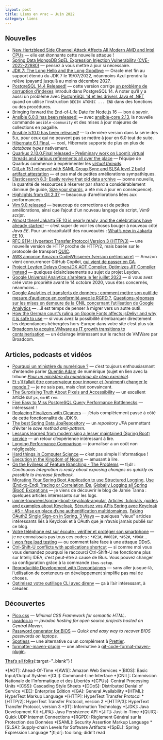 ```yaml
---
layout: post
title: Liens en vrac — Juin 2022
category: liens
---
```


## Nouvelles

- [New Hertzbleed Side Channel Attack Affects All Modern AMD and Intel CPUs](https://thehackernews.com/2022/06/new-hertzbleed-side-channel-attack.html)
  — elle est étonnante cette nouvelle attaque !
- [Spring Data MongoDB SpEL Expression Injection Vulnerability (CVE-2022-22980)](https://spring.io/blog/2022/06/20/spring-data-mongodb-spel-expression-injection-vulnerability-cve-2022-22980)
  — pensez à vous mettre à jour si nécessaire.
- [JDK 7: The Long Hello and the Long Goodbye](https://www.azul.com/blog/jdk-7-the-long-hello-and-the-long-goodbye/)
  — Oracle met fin au support étendu du JDK 7 le 19/07/2022, néanmoins Azul prendra la relève (payant) jusqu’à au moins décembre 2027.
- [PostgreSQL 14.4 Released!](https://www.postgresql.org/about/news/postgresql-144-released-2470/)
  — cette version corrige [un problème de corruption d’indexes](https://www.postgresql.org/about/news/postgresql-14-out-of-cycle-release-coming-june-16-2022-2466/)
  introduit dans PostgreSQL 14. À noter qu’il y a aussi un problème avec
  [PostgreSQL 14 et les drivers Java et .NET](https://www.infoq.com/news/2022/06/PostgreSQL-14-Breaking-Change/)
  quand on utilise l’instruction `BEGIN ATOMIC ... END` dans des fonctions ou des procédures.
- [Bringing forward the End-of-Life Date for Node.js 16](https://nodejs.org/en/blog/announcements/nodejs16-eol/)
  — bon à savoir.
- [Ansible 6.0.0 has been released!](https://groups.google.com/g/ansible-announce/c/yprrt94l22w)
  — avec [ansible-core 2.13](https://github.com/ansible/ansible/blob/stable-2.13/changelogs/CHANGELOG-v2.13.rst),
  la nouvelle commande `ansible-community` et des mises à jour majeures de collections en pagaille.
- [Ansible 5.10.0 has been released!](https://groups.google.com/g/ansible-announce/c/7rnkSYhdjSY)
  — la dernière version dans la série des 5.x, pour ceux qui ne peuvent pas se mettre à jour en 6.0 tout de suite.
- [Hibernate 6.1 Final](https://in.relation.to/2022/06/14/orm-61-final/), [](https://in.relation.to/2022/06/24/hibernate-orm-61-features/)
  — cool, Hibernate supporte de plus en plus de _database types_ nativement.
- [Quarkus 2.10.0.Final released - Preliminary work on Loom’s virtual threads and various refinements all over the place](https://quarkus.io/blog/quarkus-2-10-0-final-released/)
  — l’équipe de Quarkus commence à expérimenter les
  _[virtual threads](https://blogs.oracle.com/javamagazine/post/going-inside-javas-project-loom-and-virtual-threads)_.
- [GitLab 15.1 released with SAML Group Sync and SLSA level 2 build artifact attestation](https://about.gitlab.com/releases/2022/06/22/gitlab-15-1-released/)
  — et pas mal de petites améliorations sympathiques.
- [Elasticsearch 8.3: Easily revive that old data archive](https://www.elastic.co/fr/blog/whats-new-elasticsearch-8-3-0)
  — bonne nouvelle, la quantité de ressources à réserver par shard a considérablement diminué (le guide,
  [Size your shards](https://www.elastic.co/guide/en/elasticsearch/reference/8.3/size-your-shards.html), a été mis à jour en conséquence).
- [Highlights from Git 2.37](https://github.blog/2022-06-27-highlights-from-git-2-37/)
  — beaucoup d’améliorations liées aux performances.
- [Vim 9.0 released](https://www.vim.org/vim90.php)
  — beaucoup de corrections et de petites améliorations, ainsi que l’ajout d’un nouveau langage de script, _Vim9 script_.
- [Almost there! Jakarta EE 10 is nearly ready, and the celebrations have already started!](https://blogs.eclipse.org/post/tanja-obradovic/almost-there-jakarta-ee-10-nearly-ready-and-celebrations-have-already-started)
  — c’est super de voir les choses bouger à nouveau côté _Java EE_. Pour un récapitulatif des nouveautés :
  [What’s new in Jakarta EE 10](http://www.mastertheboss.com/java-ee/jakarta-ee/whats-new-in-jakarta-ee-10/).
- [RFC 9114: Hypertext Transfer Protocol Version 3 (HTTP/3)](https://www.bortzmeyer.org/9114.html)
  — une nouvelle version de HTTP proche de HTTP/2, mais basée sur le protocole de transport [QUIC](https://www.bortzmeyer.org/quic.html).
- [AWS annonce Amazon CodeWhisperer (version préliminaire)](https://aws.amazon.com/fr/about-aws/whats-new/2022/06/aws-announces-amazon-codewhisperer-preview/)
  — Amazon vient concurrencer GitHub Copilot, [qui vient de passer en GA](https://github.blog/2022-06-21-github-copilot-is-generally-available-to-all-developers/).
- [Project Leyden Delays OpenJDK AOT Compiler, Optimizes JIT Compiler Instead](https://www.infoq.com/news/2022/06/project-leyden-delays-aot/)
  — quelques éclaircissements au sujet du projet Leyden.
- [Google Universal Analytics s’arrêtera le 1er juillet 2023](https://www.programmez.com/actualites/google-universal-analytics-sarretera-le-1er-juillet-2023-34179)
  — si vous avez créé votre propriété avant le 14 octobre 2020, vous êtes concernés, néanmoins…
- [Google Analytics et transferts de données : comment mettre son outil de mesure d’audience en conformité avec le RGPD ?](https://www.cnil.fr/fr/cookies-et-autres-traceurs/regles/google-analytics-et-transferts-de-donnees-comment-mettre-son-outil-de-mesure-daudience-en-conformite), [Questions-réponses sur les mises en demeure de la CNIL concernant l’utilisation de Google Analytics](https://www.cnil.fr/fr/cookies-et-autres-traceurs/regles/questions-reponses-sur-les-mises-en-demeure-de-la-cnil-concernant-lutilisation-de-google-analytics)
  — …il est temps de penser à migrer vers un autre outil.
- [How the German court’s ruling on Google Fonts affects jsDelivr and why it is safe to use](https://www.jsdelivr.com/blog/how-the-german-courts-ruling-on-google-fonts-affects-jsdelivr-and-why-it-is-safe-to-use/)
  — si vous avez la possibilité d’embarquer directement les dépendances hébergées hors-Europe dans votre site c’est plus sûr.
- [Broadcom to acquire VMware as IT growth transitions to containerisation](https://www.architecting.it/blog/broadcom-vmware/)
  — un éclairage intéressant sur le rachat de VMWare par Broadcom.

## Articles, podcasts et vidéos

- [Pourquoi un ministère du numérique ?](https://podcasts.google.com/feed/aHR0cHM6Ly9mZWVkcy5zb3VuZGNsb3VkLmNvbS91c2Vycy9zb3VuZGNsb3VkOnVzZXJzOjM5ODM4NTg1NS9zb3VuZHMucnNz/episode/dGFnOnNvdW5kY2xvdWQsMjAxMDp0cmFja3MvMTI4MjQ0MjMwOA?ep=14)
  — c’est toujours enthousiasmant d’entendre parler [Quentin Adam](https://www.waxzce.org/) de numérique (sujet en lien
  avec la tribune _[Pour un ministère du numérique de plein exercice](https://www.latribune.fr/opinions/tribunes/pour-un-ministere-du-numerique-de-plein-exercice-916582.html)_).
- [Et s’il fallait être conservateur pour innover et (vraiment) changer le monde ?](https://philippesilberzahn.com/2022/06/13/et-si-il-fallait-etre-conservateur-pour-innover-et-vraiment-changer-le-monde/)
  — je ne sais pas, mais c’est convaincant.
- [The Surprising Truth About Pixels and Accessibility](https://www.joshwcomeau.com/css/surprising-truth-about-pixels-and-accessibility/)
  — un excellent article sur `px`, `em` et `rem`.
- [Five Easy to Miss PostgreSQL Query Performance Bottlenecks](https://pawelurbanek.com/postgresql-query-bottleneck)
  — intéressant !
- [Replacing Finalizers with Cleaners](https://inside.java/2022/05/25/clean-cleaner/)
  — j’étais complètement passé à côté de cette fonctionnalité du JDK 9.
- [The best Spring Data JpaRepository](https://vladmihalcea.com/best-spring-data-jparepository/)
  — un _repository JPA_ permettant d’éviter le _save method anti-pattern_.
- [Lessons learned from modernising a lesser maintained (Spring Boot) service](https://www.jvt.me/posts/2022/05/12/modernise-spring-boot-lessons/)
  — un retour d’expérience intéressant à lire.
- [Logging Performance Comparison](https://blog.sebastian-daschner.com/entries/logging-performance-comparison)
  — journaliser a un coût non négligeable.
- [Hard things in Computer Science](https://blog.frankel.ch/hard-things-computer-science/)
  — c’est pas simple l’informatique !
- [Execution in the Kingdom of Nouns](https://steve-yegge.blogspot.com/2006/03/execution-in-kingdom-of-nouns.html)
  — amusant à lire.
- [On the Evilness of Feature Branching - The Problems](https://thinkinglabs.io/articles/2022/05/30/on-the-evilness-of-feature-branching-the-problems.html)
  — tl;dr : _Continuous Integration is really about exposing changes as quickly as possible to increase feedback._
- [Migrating Your Spring Boot Application to use Structured Logging](https://www.jvt.me/posts/2021/05/31/spring-boot-structured-logging/),
  [Use (End-to-End) Tracing or Correlation IDs](https://www.jvt.me/posts/2021/11/22/correlation-ids/),
  [Globally Logging all Spring (Boot) Exceptions](https://www.jvt.me/posts/2020/10/29/spring-log-all-exceptions/)
  — je viens de découvrir le blog de Jamie Tanna : quelques articles intéressants sur les logs.
- [jannie-louwrens/spring-boot-keycloak-angular](https://github.com/jannie-louwrens/spring-boot-keycloak-angular),
  [Articles, tutorials, guides and examples about Keycloak](https://www.thomasvitale.com/tag/keycloak/),
  [Sécurisez vos APIs Spring avec Keycloak : #5 – Mise en place d’une authentification multidomaines](https://blog.ineat-group.com/2018/11/securisez-vos-apis-spring-avec-keycloak-5-mise-en-place-dune-authentification-multi-domaines/),
  [Faking OAuth2 Single Sign-on in Spring, 3 Ways](https://tanzu.vmware.com/content/pivotal-engineering-journal/faking-oauth2-single-sign-on-in-spring-3-ways)
  — quelques "vieux" articles intéressants liés à Keycloak et à OAuth que je n’avais jamais publié sur ce blog.
- [Votre téléphone est sur écoute : vérifier et protéger son smartphone](https://blog.ostraca.fr/votre-telephone-est-sur-ecoute-verifier-et-proteger-son-smartphone/)
  — je ne connaissais pas tous ces codes : `*#21#`, `##002#`, `*#62#`, `*#06#`…
- [I won free load testing](https://fasterthanli.me/articles/i-won-free-load-testing)
  — ou comment faire face à une attaque DDoS.
- [Ctrl-Shift-U conflicts with applications shortcut](https://github.com/ibus/ibus/issues/1889)
  — si comme moi vous vous demandez pourquoi le raccourci Ctrl-Shift-U ne fonctionne plus sur Intellij IDEA,
  c’est peut-être à cause de IBus. Vous pouvez changer sa configuration grâce à la commande `ibus-setup`.
- [Reproducible Development with Devcontainers](https://www.infoq.com/articles/devcontainers/)
  — sans aller jusque-là, l’utilisation de conteneurs en développement simplifie pas mal de choses.
- [Optimisez votre outillage CLI avec direnv](https://blog.wescale.fr/optimiser-cli-avec-direnv/)
  — ça à l’air intéressant, à creuser.

## Découvertes

- [Pico.css](https://picocss.com/)
  — _Minimal CSS Framework for semantic HTML_.
- [javadoc.io](https://www.javadoc.io/)
  — _javadoc hosting for open source projects hosted on Central Maven_.
- [Password generator for BIOS](https://bios-pw.org/)
  — _Quick and easy way to recover BIOS passwords on laptops._
- [Spotless](https://github.com/diffplug/spotless)
  — une alternative ou un complément à [Prettier](https://prettier.io/).
- [formatter-maven-plugin](https://github.com/revelc/formatter-maven-plugin)
  — une alternative à [git-code-format-maven-plugin](https://github.com/Cosium/git-code-format-maven-plugin).

[That’s all folks](https://www.youtube.com/watch?v=brBAsOfxvkA "Elysian Fields - Passing On The Stairs"){:target="_blank"} !

<!-- prettier-ignore-start -->
*[AOT]: Ahead-Of-Time
*[AWS]: Amazon Web Services
*[BIOS]: Basic Input/Output System
*[CLI]: Command-Line Interface
*[CNIL]: Commission Nationale de l’Informatique et des Libertés
*[CPUs]: Central Processing Units
*[CSS]: Cascading Style Sheets
*[DDoS]: Distributed Denial of Service
*[EE]: Enterprise Edition
*[GA]: General Availability
*[HTML]: HyperText Markup Language
*[HTTP]: HyperText Transfer Protocol
*[HTTP/2]: HyperText Transfer Protocol, version 2
*[HTTP/3]: HyperText Transfer Protocol, version 3
*[IT]: Information Technology
*[JDK]: Java Development Kit
*[JPA]: Java Persistence API
*[JIT]: Just-in-Time
*[QUIC]: Quick UDP Internet Connections
*[RGPD]: Règlement Général sur la Protection des Données
*[SAML]: Security Assertion Markup Language
*[SLSA]: Supply-chain Levels for Software Artifacts
*[SpEL]: Spring Expression Language
*[tl;dr]: too long; didn’t read
<!-- prettier-ignore-end -->
